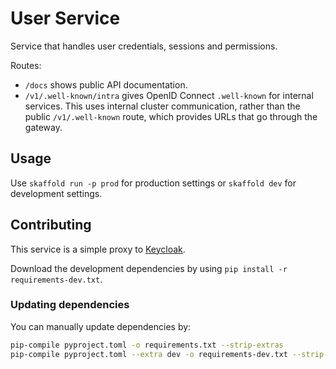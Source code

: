 # User Service

Service that handles user credentials, sessions and permissions.

Routes:
- `/docs` shows public API documentation.
- `/v1/.well-known/intra` gives OpenID Connect `.well-known` for internal services. This uses internal cluster communication, rather than the public `/v1/.well-known` route, which provides URLs that go through the gateway.

## Usage 

Use `skaffold run -p prod` for production settings or `skaffold dev` for development settings.

## Contributing

This service is a simple proxy to [Keycloak](https://github.com/Portfolio-Solver-Platform/keycloak).

Download the development dependencies by using `pip install -r requirements-dev.txt`.

### Updating dependencies
You can manually update dependencies by:
```bash
pip-compile pyproject.toml -o requirements.txt --strip-extras
pip-compile pyproject.toml --extra dev -o requirements-dev.txt --strip-extras
```
